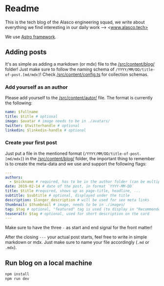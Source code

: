 # Readme

This is the tech blog of the Alasco engineering squad, we write about everything
we find interesting in our daily work --> <www.alasco.tech>

We use [Astro framework](https://astro.build/).

## Adding posts

It's as simple as adding a markdown (or mdx) file to the
[/src/content/blog/](/src/content/blog/) folder! Just make sure to follow the
naming schema of `/YYYY/MM/DD/title-of-post.[md/mdx]`! Check
[/src/content/config.ts](/src/content/config.ts) for collection schemas.

### Add yourself as an author

Please add yourself to the [/src/content/autor/](/src/content/author/) file.
The format is currently the following:

```yaml
name: $fullname
title: $title # optional
image: $avatar # image needs to be in ./avatars/
twitter: $twitterhandle # optional
linkedin: $linkedin-handle # optional
```

### Create your first post

Just put a file in the mentioned format (`/YYYY/MM/DD/title-of-post.[md/mdx]`)
in the [/src/content/blog/](/src/content/blog/) folder, the important thing to
remember is to create the meta-data and we use and support the following flags:

```yaml
---
authors:
  - $nickname # required, has to be in the author folder (can be multiple)
date: 2019-02-14 # date of the post, in format `YYYY-MM-DD`
title: $title #required, shows up as page-title, headline, ...
subtitle: $subtitle # optional, displayed under the title
description: $longer_description # will be used for seo meta links
thumbnail: $thumbnail # image, needs to be in ./images/
tag: $tag # optional, "featured" tag is used (to display in "Recommended posts")
teaseralt: $tag # optional, used for short description on the card
---
```

Make sure to have the three `-` as start and end signal for the front matter!

After the closing `---` your actual post starts, feel free to write in simple
markdown or mdx. Just make sure to name your file accordingly (`.md` or `.mdx`).

## Run blog on a local machine

```bash
npm install
npm run dev
```
